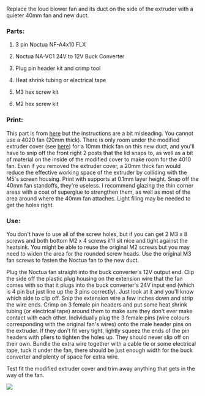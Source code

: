 Replace the loud blower fan and its duct on the side of the extruder with a quieter 40mm fan and new duct.


### Parts:

1. 3 pin Noctua NF-A4x10 FLX

2. Noctua NA-VC1 24V to 12V Buck Converter

3. Plug pin header kit and crimp tool

4. Heat shrink tubing or electrical tape

5. M3 hex screw kit

6. M2 hex screw kit


### Print:

This part is from [here](https://www.printables.com/model/447333-ankermake-m5-noctua-heat-sink-fan-adapter/files) but the instructions are a bit misleading.
You cannot use a 4020 fan (20mm thick). There is only room under the modified extruder cover (see [here](https://github.com/BrockCruess/3D-Printing/tree/main/AnkerMake%20M5%20Mods/Quieter%20Model%20Cooling%20Fan)) for a 10mm thick fan on this new duct,
and you'll have to snip off the front right 2 posts that the lid snaps to, as well as a bit of material on the inside of the modified cover to make room for the 4010 fan. Even if you removed the extruder cover, a 20mm thick fan would reduce the effective working space of the extruder by colliding with the M5's screen housing.
Print with supports at 0.1mm layer height. Snap off the 40mm fan standoffs, they're useless. I recommend glazing the thin corner areas with a coat of superglue to strengthen them, as well as most of the area around where the 40mm fan attaches. Light filing may be needed to get the holes right.


### Use:

You don't have to use all of the screw holes, but if you can get 2 M3 x 8 screws and both bottom M2 x 4 screws it'll sit nice and tight against the heatsink. You might be able to reuse the original M2 screws but you may need to widen the area for the rounded screw heads.
Use the original M3 fan screws to fasten the Noctua fan to the new duct.

Plug the Noctua fan straight into the buck converter's 12V output end.
Clip the side off the plastic plug housing on the extension wire that the fan comes with so that it plugs into the buck converter's 24V input end (which is 4 pin but just line up the 3 pins correctly).
Just look at it and you'll know which side to clip off.
Snip the extension wire a few inches down and strip the wire ends.
Crimp on 3 female pin headers and put some heat shrink tubing (or electrical tape) around them to make sure they don't ever make contact with each other.
Individually plug the 3 female pins (wire colours corresponding with the original fan's wires) onto the male header pins on the extruder.
If they don't fit very tight, lightly squeez the ends of the pin headers with pliers to tighten the holes up. They should never slip off on their own.
Bundle the extra wire together with a cable tie or some electrical tape, tuck it under the fan, there should be just enough width for the buck converter and plenty of space for extra wire.

Test fit the modified extruder cover and trim away anything that gets in the way of the fan.

![](https://i.ibb.co/D9cQXKK/IMG-1284.jpg)
